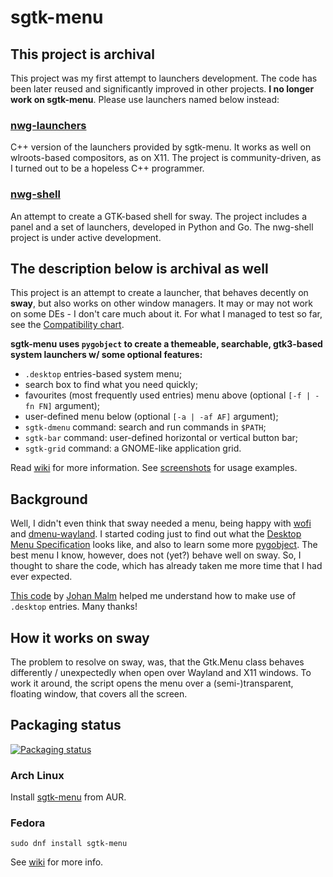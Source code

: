 # sgtk-menu

## This project is archival

This project was my first attempt to launchers development. The code has been later reused and significantly improved
in other projects. **I no longer work on sgtk-menu**. Please use launchers named below instead:

### [nwg-launchers](https://github.com/nwg-piotr/nwg-launchers)

C++ version of the launchers provided by sgtk-menu. It works as well on wlroots-based compositors, as on X11. 
The project is community-driven, as I turned out to be a hopeless C++ programmer.

### [nwg-shell](https://github.com/nwg-piotr/nwg-shell)

An attempt to create a GTK-based shell for sway. The project includes a panel and a set of launchers, developed in
Python and Go. The nwg-shell project is under active development.

## The description below is archival as well

This project is an attempt to create a launcher, that behaves decently on **sway**, but also works on other window 
managers. It may or may not work on some DEs - I don't care much about it. For what I managed to test so far, 
see the [Compatibility chart](https://github.com/nwg-piotr/sgtk-menu/wiki/Compatibility-chart).

**sgtk-menu uses `pygobject` to create a themeable, searchable, gtk3-based system launchers w/ some optional features:**

- `.desktop` entries-based system menu;
- search box to find what you need quickly;
- favourites (most frequently used entries) menu above (optional `[-f | -fn FN]` argument);
- user-defined menu below (optional `[-a | -af AF]` argument);
- `sgtk-dmenu` command: search and run commands in `$PATH`;
- `sgtk-bar` command: user-defined horizontal or vertical button bar;
- `sgtk-grid` command: a GNOME-like application grid.

Read [wiki](https://github.com/nwg-piotr/sgtk-menu/wiki) for more information. 
See [screenshots](https://github.com/nwg-piotr/sgtk-menu/tree/master/screenshots) 
for usage examples.

## Background

Well, I didn't even think that sway needed a menu, being happy with [wofi](https://hg.sr.ht/~scoopta/wofi) and 
[dmenu-wayland](https://github.com/nyyManni/dmenu-wayland). I started coding just to find out what the 
[Desktop Menu Specification](https://specifications.freedesktop.org/menu-spec/latest) looks like, and also to learn some 
more [pygobject](https://pygobject.readthedocs.io/en/latest). The best menu I know, however, does not (yet?) behave well 
on sway. So, I thought to share the code, which has already taken me more time that I had ever expected.

[This code](https://github.com/johanmalm/jgmenu/blob/master/contrib/pmenu/jgmenu-pmenu.py) by 
[Johan Malm](https://github.com/johanmalm) helped me understand how to make use of `.desktop` entries. Many thanks!

## How it works on sway

The problem to resolve on sway, was, that the Gtk.Menu class behaves differently / unexpectedly when open over Wayland and X11 windows. 
To work it around, the script opens the menu over a (semi-)transparent, floating window, that covers all the screen.

## Packaging status

[![Packaging status](https://repology.org/badge/vertical-allrepos/sgtk-menu.svg)](https://repology.org/project/sgtk-menu/versions)

### Arch Linux

Install [sgtk-menu](https://aur.archlinux.org/packages/sgtk-menu) from AUR.

### Fedora

`sudo dnf install sgtk-menu`

See [wiki](https://github.com/nwg-piotr/sgtk-menu/wiki/Installation) for more info.